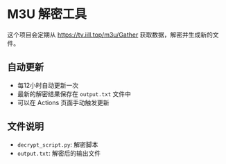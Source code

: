 # M3U 解密工具

这个项目会定期从 https://tv.iill.top/m3u/Gather 获取数据，解密并生成新的文件。

## 自动更新
- 每12小时自动更新一次
- 最新的解密结果保存在 `output.txt` 文件中
- 可以在 Actions 页面手动触发更新

## 文件说明
- `decrypt_script.py`: 解密脚本
- `output.txt`: 解密后的输出文件 
